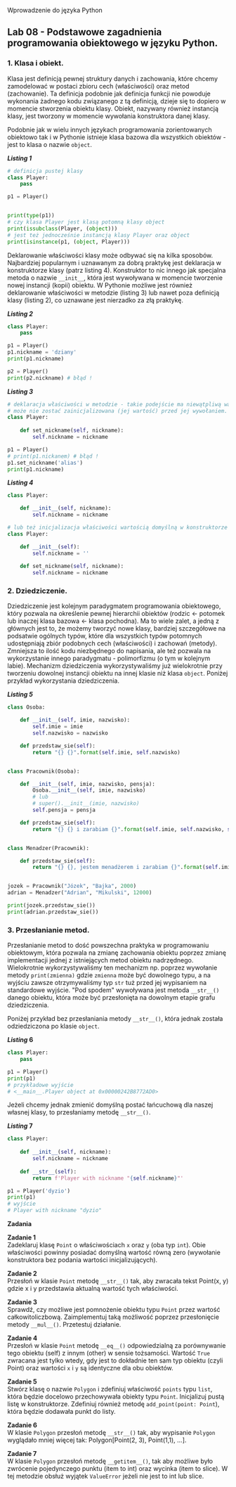 Wprowadzenie do języka Python

## Lab 08 - Podstawowe zagadnienia programowania obiektowego w języku Python.

### **1. Klasa i obiekt.**
Klasa jest definicją pewnej struktury danych i zachowania, które chcemy zamodelować w postaci zbioru cech (właściwości) oraz metod (zachowanie). Ta definicja podobnie jak definicja funkcji nie powoduje wykonania żadnego kodu związanego z tą definicją, dzieje się to dopiero w momencie stworzenia obiektu klasy.
Obiekt, nazywany również instancją klasy, jest tworzony w momencie wywołania konstruktora danej klasy.

Podobnie jak w wielu innych językach programowania zorientowanych obiektowo tak i w Pythonie istnieje klasa bazowa dla wszystkich obiektów - jest to klasa o nazwie `object`.

**_Listing 1_**
```python
# definicja pustej klasy
class Player:
    pass

p1 = Player()


print(type(p1))
# czy klasa Player jest klasą potomną klasy object
print(issubclass(Player, (object)))
# jest też jednocześnie instancją klasy Player oraz object
print(isinstance(p1, (object, Player)))
```

Deklarowanie właściwości klasy może odbywać się na kilka sposobów. Najbardziej popularnym i uznawanym za dobrą praktykę jest deklaracja w konstruktorze klasy (patrz listing 4). Konstruktor to nic innego jak specjalna metoda o nazwie `__init__`, która jest wywoływana w momencie tworzenie nowej instancji (kopii) obiektu. W Pythonie możliwe jest również deklarowanie właściwości w metodzie (listing 3) lub nawet poza definicją klasy (listing 2), co uznawane jest nierzadko za złą praktykę.

**_Listing 2_**
```python
class Player:
    pass

p1 = Player()
p1.nickname = 'dziany'
print(p1.nickname)

p2 = Player()
print(p2.nickname) # błąd !
```

**_Listing 3_**
```python
# deklaracja właściwości w metodzie - takie podejście ma niewątpliwą wadę, gdyż taka właściwość
# może nie zostać zainicjalizowana (jej wartość) przed jej wywołaniem.
class Player:
    
    def set_nickname(self, nickname):
        self.nickname = nickname

p1 = Player()
# print(p1.nickanem) # błąd !
p1.set_nickname('alias')
print(p1.nickname)
```

**_Listing 4_**
```python
class Player:

    def __init__(self, nickname):
        self.nickname = nickname

# lub też inicjalizacja właściwości wartością domyślną w konstruktorze
class Player:

    def __init__(self):
        self.nickname = ''
    
    def set_nickname(self, nickname):
        self.nickname = nickname
```

### **2. Dziedziczenie.**

Dziedziczenie jest kolejnym paradygmatem programowania obiektowego, który pozwala na określenie pewnej hierarchii obiektów (rodzic <- potomek lub inaczej klasa bazowa <- klasa pochodna). Ma to wiele zalet, a jedną z głównych jest to, że możemy tworzyć nowe klasy, bardziej szczegółowe na podsatwie ogólnych typów, które dla wszystkich typów potomnych udostępniają zbiór podobnych cech (właściwości) i zachowań (metody). Zmniejsza to ilość kodu niezbędnego do napisania, ale też pozwala na wykorzystanie innego paradygmatu - polimorfizmu (o tym w kolejnym labie).
Mechanizm dziedziczenia wykorzystywaliśmy już wielokrotnie przy tworzeniu dowolnej instancji obiektu na innej klasie niż klasa `object`.
Poniżej przykład wykorzystania dziedziczenia.

**_Listing 5_**
```python
class Osoba:

    def __init__(self, imie, nazwisko):
        self.imie = imie
        self.nazwisko = nazwisko

    def przedstaw_sie(self):
        return "{} {}".format(self.imie, self.nazwisko)


class Pracownik(Osoba):

    def __init__(self, imie, nazwisko, pensja):
        Osoba.__init__(self, imie, nazwisko)
        # lub
        # super().__init__(imie, nazwisko)
        self.pensja = pensja

    def przedstaw_sie(self):
        return "{} {} i zarabiam {}".format(self.imie, self.nazwisko, self.pensja)


class Menadzer(Pracownik):

    def przedstaw_sie(self):
        return "{} {}, jestem menadżerem i zarabiam {}".format(self.imie, self.nazwisko, self.pensja)


jozek = Pracownik("Józek", "Bajka", 2000)
adrian = Menadzer("Adrian", "Mikulski", 12000)

print(jozek.przedstaw_sie())
print(adrian.przedstaw_sie())
```

### **3. Przesłanianie metod.**

Przesłanianie metod to dość powszechna praktyka w programowaniu obiektowym, która pozwala na zmianę zachowania obiektu poprzez zmianę implementacji jednej z istniejących metod obiektu nadrzędnego. Wielokrotnie wykorzystywaliśmy ten mechanizm np. poprzez wywołanie metody `print(zmienna)` gdzie `zmienna` może być dowolnego typu, a na wyjściu zawsze otrzymywaliśmy typ `str` tuż przed jej wypisaniem na standardowe wyjście. "Pod spodem" wywoływana jest metoda `__str__()` danego obiektu, która może być przesłonięta na dowolnym etapie grafu dziedziczenia.

Poniżej przykład bez przesłaniania metody `__str__()`, która jednak została odziedziczona po klasie `object`.

**_Listing_ 6**
```python
class Player:
    pass

p1 = Player()
print(p1)
# przykładowe wyjście
# <__main__.Player object at 0x00000242B8772AD0>
```

Jeżeli chcemy jednak zmienić domyślną postać łańcuchową dla naszej własnej klasy, to przesłaniamy metodę `__str__()`.

**_Listing_ 7**
```python
class Player:
    
    def __init__(self, nickname):
        self.nickname = nickname
        
    def __str__(self):
        return f'Player with nickname "{self.nickname}"'

p1 = Player('dyzio')
print(p1)
# wyjście
# Player with nickname "dyzio"
```


**Zadania**

**Zadanie 1**  
Zadeklaruj klasę `Point` o właściwościach `x` oraz `y` (oba typ `int`). Obie właściwości powinny posiadać domyślną wartość równą zero (wywołanie konstruktora bez podania wartości inicjalizujących).

**Zadanie 2**  
Przesłoń w klasie `Point` metodę `__str__()` tak, aby zwracała tekst Point(x, y) gdzie x i y przedstawia aktualną wartość tych właściwości.

**Zadanie 3**  
Sprawdź, czy możliwe jest pomnożenie obiektu typu `Point` przez wartość całkowitoliczbową. Zaimplementuj taką możliwość poprzez przesłonięcie metody `__mul__()`. Przetestuj działanie.

**Zadanie 4**  
Przesłoń w klasie `Point` metodę `__eq__()` odpowiedzialną za porównywanie tego obiektu (self) z innym (other) w sensie tożsamości. Wartość `True` zwracana jest tylko wtedy, gdy jest to dokładnie ten sam typ obiektu (czyli Point) oraz wartości `x` i `y` są identyczne dla obu obiektów.

**Zadanie 5**  
Stwórz klasę o nazwie `Polygon` i zdefiniuj właściwość `points` typu `list`, która będzie docelowo przechowywała obiekty typu `Point`. Inicjalizuj pustą listę w konstruktorze. Zdefiniuj również metodę `add_point(point: Point`), która będzie dodawała punkt do listy.

**Zadanie 6**  
W klasie `Polygon` przesłoń metodę `__str__()` tak, aby wypisanie `Polygon` wyglądało mniej więcej tak: Polygon[Point(2, 3), Point(1,1), ...].

**Zadanie 7**  
W klasie `Polygon` przesłoń metodę `__getitem__()`, tak aby możliwe było zwrócenie pojedynczego punktu (item to int) oraz wycinka (item to slice). W tej metodzie obsłuż wyjątek `ValueError` jeżeli nie jest to int lub slice.